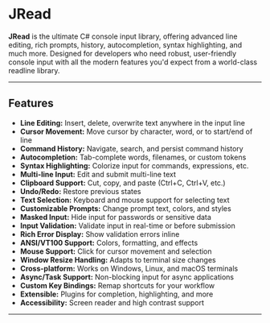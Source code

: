 # JRead

**JRead** is the ultimate C# console input library, offering advanced line editing, rich prompts, history, autocompletion, syntax highlighting, and much more. Designed for developers who need robust, user-friendly console input with all the modern features you'd expect from a world-class readline library.

---

## Features

- **Line Editing:** Insert, delete, overwrite text anywhere in the input line
- **Cursor Movement:** Move cursor by character, word, or to start/end of line
- **Command History:** Navigate, search, and persist command history
- **Autocompletion:** Tab-complete words, filenames, or custom tokens 
- **Syntax Highlighting:** Colorize input for commands, expressions, etc.
- **Multi-line Input:** Edit and submit multi-line text
- **Clipboard Support:** Cut, copy, and paste (Ctrl+C, Ctrl+V, etc.)
- **Undo/Redo:** Restore previous states
- **Text Selection:** Keyboard and mouse support for selecting text
- **Customizable Prompts:** Change prompt text, colors, and styles
- **Masked Input:** Hide input for passwords or sensitive data
- **Input Validation:** Validate input in real-time or before submission
- **Rich Error Display:** Show validation errors inline
- **ANSI/VT100 Support:** Colors, formatting, and effects
- **Mouse Support:** Click for cursor movement and selection
- **Window Resize Handling:** Adapts to terminal size changes
- **Cross-platform:** Works on Windows, Linux, and macOS terminals
- **Async/Task Support:** Non-blocking input for async applications
- **Custom Key Bindings:** Remap shortcuts for your workflow
- **Extensible:** Plugins for completion, highlighting, and more
- **Accessibility:** Screen reader and high contrast support

---